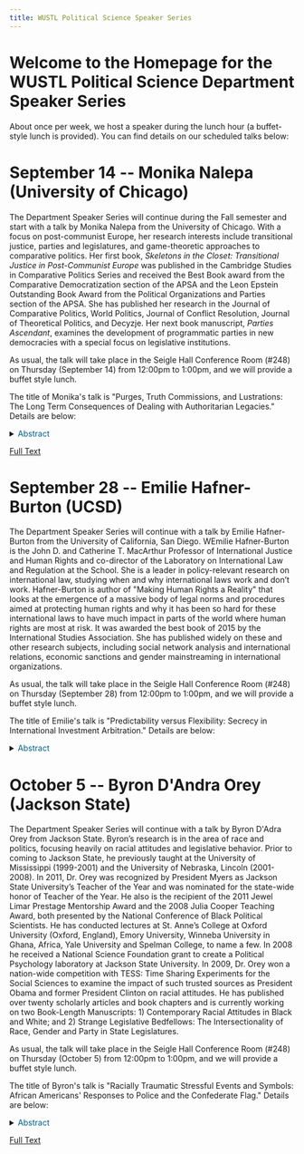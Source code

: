 ```yaml
---
title: WUSTL Political Science Speaker Series
---
```


# Welcome to the Homepage for the WUSTL Political Science Department Speaker Series

About once per week, we host a speaker during the lunch hour (a buffet-style lunch is provided). You can find details on our scheduled talks below:

# September 14 -- Monika Nalepa (University of Chicago)

The Department Speaker Series will continue during the Fall semester and start with a talk by Monika Nalepa from the University of Chicago. With a focus on post-communist Europe, her research interests include transitional justice, parties and legislatures, and game-theoretic approaches to comparative politics. Her first book, *Skeletons in the Closet: Transitional Justice in Post-Communist Europe* was published in the Cambridge Studies in Comparative Politics Series and received the Best Book award from the Comparative Democratization section of the APSA and the Leon Epstein Outstanding Book Award from the Political Organizations and Parties section of the APSA. She has published her research in the Journal of Comparative Politics, World Politics, Journal of Conflict Resolution, Journal of Theoretical Politics, and Decyzje. Her next book manuscript, *Parties Ascendant*, examines the development of programmatic parties in new democracies with a special focus on legislative institutions.

As usual, the talk will take place in the Seigle Hall Conference Room (#248) on Thursday (September 14) from 12:00pm to 1:00pm, and we will provide a buffet style lunch.

The title of Monika's talk is "Purges, Truth Commissions, and Lustrations: The Long Term Consequences of Dealing with Authoritarian Legacies." Details are below:

<details> 
   <summary> <font color="#005f85"> Abstract </font> </summary>
  
   <p>
   The transitional justice literature treats lustration and administrative purges (such as de-communization, de-baathification and de-nazification) as the same type of mechanism for dealing with the past. Indeed, all of these institutions are forms of personnel transitional justice in that they aim at eliminating from the state apparatus members and collaborators of the previous authoritarian regime.
   </p>
   
   <p>
   This  chapter  draws  a  distinction  between  forms  of  transitional  justice  that  deal  with collaboration that was secret (lustration) and forms of collaboration that were known (such as purges).
   </p>
   
   <p>
   The  model  of  lustration  presented  in  the  previous  chapter  showed  how  lustration  enhances democratic representation by preventing blackmail of current politicians by former authoritarian elites. Lustration, by exposing the potentially embarrassing information about collaboration with the authoritarian regime’s enforcement apparatus, makes it impossible for former authoritarian elites to extort policies in exchange for keeping "skeletons in politicians' closet" secret.
   </p>
   
   <p>
   However, modeling the effect of the severity of purges leads to very different predictions for democratic representation. While the quality of political representation increases monotonically with the severity of lustration, thorough administrative purges may lead to worse effects for democratic representation than only partial leadership purges.
   </p>
   
   <p>
   A crucial theoretical result of this chapter is that democratic representation improves in direct proportion to the amount of lustration that is implemented, but does not improve in proportion to the intensity of purges.
   </p>
   
</details>

<a href="https://polisci.wustl.edu/files/polisci/imce/nalepawashu.pdf" target="_blank">Full Text</a>

# September 28 -- Emilie Hafner-Burton (UCSD)

The Department Speaker Series will continue with a talk by Emilie Hafner-Burton from the University of California, San Diego. WEmilie Hafner-Burton is the John D. and Catherine T. MacArthur Professor of International Justice and Human Rights and co-director of the Laboratory on International Law and Regulation at the School. She is a leader in policy-relevant research on international law, studying when and why international laws work and don’t work. Hafner-Burton is author of "Making Human Rights a Reality" that looks at the emergence of a massive body of legal norms and procedures aimed at protecting human rights and why it has been so hard for these international laws to have much impact in parts of the world where human rights are most at risk. It was awarded the best book of 2015 by the International Studies Association. She has published widely on these and other research subjects, including social network analysis and international relations, economic sanctions and gender mainstreaming in international organizations.

As usual, the talk will take place in the Seigle Hall Conference Room (#248) on Thursday (September 28) from 12:00pm to 1:00pm, and we will provide a buffet style lunch.

The title of Emilie's talk is "Predictability versus Flexibility: Secrecy in International Investment Arbitration." Details are below:

<details> 
   <summary>  <font color="#005f85"> Abstract </font> </summary>
  
   <p>
   There is heated debate over the wisdom and effect of secrecy in international negotiations. This debate has become central to the process of foreign investment arbitration because parties to disputes nearly always can choose to hide arbitral outcomes from public view. Working with a new database of disputes at the world’s largest investor-state arbitral institution, the World Bank’s International Centre for Settlement of Investment Disputes, the authors examine the incentives of firms and governments to keep the details of their disputes secret.
   </p>
   
</details>

# October 5 -- Byron D'Andra Orey (Jackson State)

The Department Speaker Series will continue with a talk by Byron D'Adra Orey from Jackson State. Byron’s research is in the area of race and politics, focusing heavily on racial attitudes and legislative behavior. Prior to coming to Jackson State, he previously taught at the University of Mississippi (1999-2001) and the University of Nebraska, Lincoln (2001-2008). In 2011, Dr. Orey was recognized by President Myers as Jackson State University’s Teacher of the Year and was nominated for the state-wide honor of Teacher of the Year. He also is the recipient of the 2011 Jewel Limar Prestage Mentorship Award and the 2008 Julia Cooper Teaching Award, both presented by the National Conference of Black Political Scientists. He has conducted lectures at St. Anne’s College at Oxford University (Oxford, England), Emory University, Winneba University in Ghana, Africa, Yale University and Spelman College, to name a few. In 2008 he received a National Science Foundation grant to create a Political Psychology laboratory at Jackson State University. In 2009, Dr. Orey won a nation-wide competition with TESS: Time Sharing Experiments for the Social Sciences to examine the impact of such trusted sources as President Obama and former President Clinton on racial attitudes. He has published over twenty scholarly articles and book chapters and is currently working on two Book-Length Manuscripts: 1) Contemporary Racial Attitudes in Black and White; and 2) Strange Legislative Bedfellows: The Intersectionality of Race, Gender and Party in State Legislatures.

As usual, the talk will take place in the Seigle Hall Conference Room (#248) on Thursday (October 5) from 12:00pm to 1:00pm, and we will provide a buffet style lunch.

The title of Byron's talk is "Racially Traumatic Stressful Events and Symbols: African Americans' Responses to Police and the Confederate Flag." Details are below:

<details> 
   <summary>  <font color="#005f85"> Abstract </font> </summary>
  
   <p>
We conceptualize adverse interactions between police and the minority communities they sometimes serve as racially traumatic stressful events (RTSEs) and seek to measure public response to them. We implement two experimental studies, one on a white college campus and another with subjects recruited from a historically black campus in the deep south. We then measure galvanic skin levels while exposing the subjects to an array of photos, including photos of police conducting traffic stops. Our findings suggest the need for more research into the gender and racial differences in how individuals perceive such interactions. Further, we explore intra-racial differences in response among blacks, showing that attitudinal predispositions, in particular previous experiences with police brutality, violent encounters with law enforcement, linked fate, assessments of the public regard of blacks in society, and economic and legal disillusionment shape individual responses to police as well as to threatening images. The fact that mere photos of police conducting traffic stops generate responses similar in some groups to photos taken from the International Affective Picture System (IAPS) threatening photo series should be taken as a sign that these are important problems in need of more study. The IAPS threat photos we used included an attacking dog, attacking snakes, and a man with a gun in his mouth, a masked man with a knife, and a street scene with shooting soldiers. 
   </p>
   
</details>

<a href="https://polisci.wustl.edu/files/polisci/imce/oreybaumgartnersoroka-apsa-2017.pdf" target="_blank">Full Text</a>
